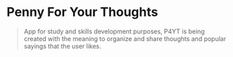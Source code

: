 # Penny For Your Thoughts

> App for study and skills development purposes, P4YT is being created with the meaning to organize and share thoughts and popular sayings that the user likes.